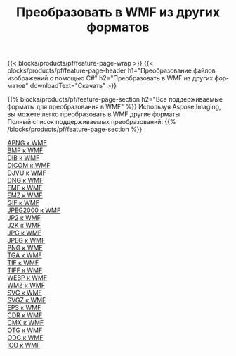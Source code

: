 ﻿---
title: Преобразовать в WMF из других форматов 
weight: 3920
url: /ru/java/conversion/to/wmf 
lang: ru
langdirlevel: 2
locales: zh-hans,ja,it,ru,de,es,fr,nl,id,lt,pl,pt,vi,tr,ko,zh-hant,ar,hi,th,sv,cs,uk,he
description: Используя Aspose.Imaging, вы можете легко конвертировать в WMF из других форматов.
---

{{< blocks/products/pf/feature-page-wrap >}}
{{< blocks/products/pf/feature-page-header h1="Преобразование файлов изображений с помощью C#" h2="Преобразовать в WMF из других форматов" downloadText="Скачать" >}}


{{% blocks/products/pf/feature-page-section  h2="Все поддерживаемые форматы для преобразования в WMF" %}}
Используя Aspose.Imaging, вы можете легко преобразовать в WMF другие форматы.
<br/>
Полный список поддерживаемых преобразований:
{{% /blocks/products/pf/feature-page-section %}}
<div class="container-fluid productfamilypage bg-gray">
    <div class="convertypes bg-gray agp-content section">
        <div class="container">
		<div class="row other-converters">
		    <div class='col-md-2 other-converter remove-lp remove-rp'><a href="/imaging/ru/java/conversion/apng-to-wmf" >APNG к WMF</a></div>
<div class='col-md-2 other-converter remove-lp remove-rp'><a href="/imaging/ru/java/conversion/bmp-to-wmf" >BMP к WMF</a></div>
<div class='col-md-2 other-converter remove-lp remove-rp'><a href="/imaging/ru/java/conversion/dib-to-wmf" >DIB к WMF</a></div>
<div class='col-md-2 other-converter remove-lp remove-rp'><a href="/imaging/ru/java/conversion/dicom-to-wmf" >DICOM к WMF</a></div>
<div class='col-md-2 other-converter remove-lp remove-rp'><a href="/imaging/ru/java/conversion/djvu-to-wmf" >DJVU к WMF</a></div>
<div class='col-md-2 other-converter remove-lp remove-rp'><a href="/imaging/ru/java/conversion/dng-to-wmf" >DNG к WMF</a></div>
<div class='col-md-2 other-converter remove-lp remove-rp'><a href="/imaging/ru/java/conversion/emf-to-wmf" >EMF к WMF</a></div>
<div class='col-md-2 other-converter remove-lp remove-rp'><a href="/imaging/ru/java/conversion/emz-to-wmf" >EMZ к WMF</a></div>
<div class='col-md-2 other-converter remove-lp remove-rp'><a href="/imaging/ru/java/conversion/gif-to-wmf" >GIF к WMF</a></div>
<div class='col-md-2 other-converter remove-lp remove-rp'><a href="/imaging/ru/java/conversion/jpeg2000-to-wmf" >JPEG2000 к WMF</a></div>
<div class='col-md-2 other-converter remove-lp remove-rp'><a href="/imaging/ru/java/conversion/jp2-to-wmf" >JP2 к WMF</a></div>
<div class='col-md-2 other-converter remove-lp remove-rp'><a href="/imaging/ru/java/conversion/j2k-to-wmf" >J2K к WMF</a></div>
<div class='col-md-2 other-converter remove-lp remove-rp'><a href="/imaging/ru/java/conversion/jpg-to-wmf" >JPG к WMF</a></div>
<div class='col-md-2 other-converter remove-lp remove-rp'><a href="/imaging/ru/java/conversion/jpeg-to-wmf" >JPEG к WMF</a></div>
<div class='col-md-2 other-converter remove-lp remove-rp'><a href="/imaging/ru/java/conversion/png-to-wmf" >PNG к WMF</a></div>
<div class='col-md-2 other-converter remove-lp remove-rp'><a href="/imaging/ru/java/conversion/tga-to-wmf" >TGA к WMF</a></div>
<div class='col-md-2 other-converter remove-lp remove-rp'><a href="/imaging/ru/java/conversion/tif-to-wmf" >TIF к WMF</a></div>
<div class='col-md-2 other-converter remove-lp remove-rp'><a href="/imaging/ru/java/conversion/tiff-to-wmf" >TIFF к WMF</a></div>
<div class='col-md-2 other-converter remove-lp remove-rp'><a href="/imaging/ru/java/conversion/webp-to-wmf" >WEBP к WMF</a></div>
<div class='col-md-2 other-converter remove-lp remove-rp'><a href="/imaging/ru/java/conversion/wmz-to-wmf" >WMZ к WMF</a></div>
<div class='col-md-2 other-converter remove-lp remove-rp'><a href="/imaging/ru/java/conversion/svg-to-wmf" >SVG к WMF</a></div>
<div class='col-md-2 other-converter remove-lp remove-rp'><a href="/imaging/ru/java/conversion/svgz-to-wmf" >SVGZ к WMF</a></div>
<div class='col-md-2 other-converter remove-lp remove-rp'><a href="/imaging/ru/java/conversion/eps-to-wmf" >EPS к WMF</a></div>
<div class='col-md-2 other-converter remove-lp remove-rp'><a href="/imaging/ru/java/conversion/cdr-to-wmf" >CDR к WMF</a></div>
<div class='col-md-2 other-converter remove-lp remove-rp'><a href="/imaging/ru/java/conversion/cmx-to-wmf" >CMX к WMF</a></div>
<div class='col-md-2 other-converter remove-lp remove-rp'><a href="/imaging/ru/java/conversion/otg-to-wmf" >OTG к WMF</a></div>
<div class='col-md-2 other-converter remove-lp remove-rp'><a href="/imaging/ru/java/conversion/odg-to-wmf" >ODG к WMF</a></div>
<div class='col-md-2 other-converter remove-lp remove-rp'><a href="/imaging/ru/java/conversion/ico-to-wmf" >ICO к WMF</a></div>
                </div>
        </div>
    </div>
</div>
<br/>

